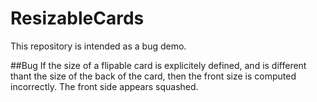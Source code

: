 # ResizableCards

This repository is intended as a bug demo.

##Bug
If the size of a flipable card is explicitely defined, and is different thant the size of the back of the card, then the front size is computed incorrectly. The front side appears squashed.

[squashed card]: http://imgur.com/a/nNpCe "Squashed card"
